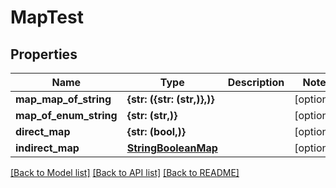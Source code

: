 # MapTest

## Properties
Name | Type | Description | Notes
------------ | ------------- | ------------- | -------------
**map_map_of_string** | **{str: ({str: (str,)},)}** |  | [optional] 
**map_of_enum_string** | **{str: (str,)}** |  | [optional] 
**direct_map** | **{str: (bool,)}** |  | [optional] 
**indirect_map** | [**StringBooleanMap**](StringBooleanMap.md) |  | [optional] 

[[Back to Model list]](../README.md#documentation-for-models) [[Back to API list]](../README.md#documentation-for-api-endpoints) [[Back to README]](../README.md)



